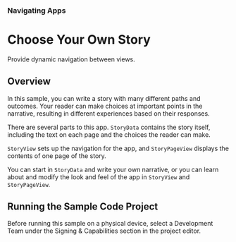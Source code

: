 ### Navigating Apps

# Choose Your Own Story

Provide dynamic navigation between views.

## Overview

In this sample, you can write a story with many different paths and outcomes. Your reader can make choices at important points in the narrative, resulting in different experiences based on their responses.

There are several parts to this app. `StoryData` contains the story itself, including the text on each page and the choices the reader can make.

`StoryView` sets up the navigation for the app, and `StoryPageView` displays the contents of one page of the story.

You can start in `StoryData` and write your own narrative, or you can learn about and modify the look and feel of the app in `StoryView` and `StoryPageView`.

## Running the Sample Code Project

Before running this sample on a physical device, select a Development Team under the Signing & Capabilities section in the project editor.
